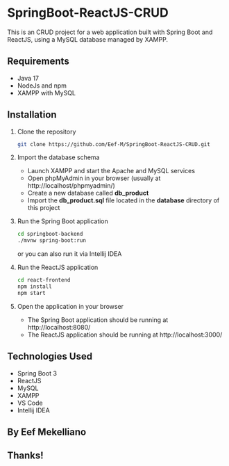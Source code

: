 # SpringBoot-ReactJS-CRUD
This is an CRUD project for a web application built with Spring Boot and ReactJS, using a MySQL database managed by XAMPP.

## Requirements
* Java 17
* NodeJs and npm
* XAMPP with MySQL

## Installation
1. Clone the repository
   ```sh
   git clone https://github.com/Eef-M/SpringBoot-ReactJS-CRUD.git
   ```
   
2. Import the database schema
   * Launch XAMPP and start the Apache and MySQL services
   * Open phpMyAdmin in your browser (usually at http://localhost/phpmyadmin/)
   * Create a new database called **db_product**
   * Import the **db_product.sql** file located in the **database** directory of this project
   
3. Run the Spring Boot application
   ```sh
   cd springboot-backend
   ./mvnw spring-boot:run
   ```
   or you can also run it via Intellij IDEA
   
4. Run the ReactJS application
   ```sh
   cd react-frontend
   npm install
   npm start
   ```
   
5. Open the application in your browser
    * The Spring Boot application should be running at http://localhost:8080/
    * The ReactJS application should be running at http://localhost:3000/
    
## Technologies Used
* Spring Boot 3
* ReactJS
* MySQL
* XAMPP
* VS Code
* Intellij IDEA

## By Eef Mekelliano
## Thanks!
